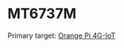 # MT6737M

Primary target: [Orange Pi 4G-IoT][orangepi]


[orangepi]: http://www.orangepi.org/Orange%20Pi%204G-IOT/
